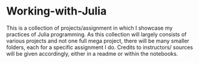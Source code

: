 # Working-with-Julia

This is a collection of projects/assignment in which I showcase my practices of Julia programming. As this collection will largely consists of various projects and not one full mega project, there will be many smaller folders, each for a specific assignment I do. Credits to instructors/ sources will be given accordingly, either in a readme or within the notebooks.
